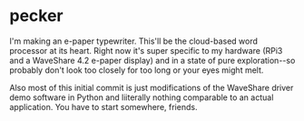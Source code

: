 # pecker
I'm making an e-paper typewriter. This'll be the cloud-based word processor at its heart. Right now it's super specific to my hardware (RPi3 and a WaveShare 4.2 e-paper display) and in a state of pure exploration--so probably don't look too closely for too long or your eyes might melt.

Also most of this initial commit is just modifications of the WaveShare driver demo software in Python and liiterally nothing comparable to an actual application. You have to start somewhere, friends.
